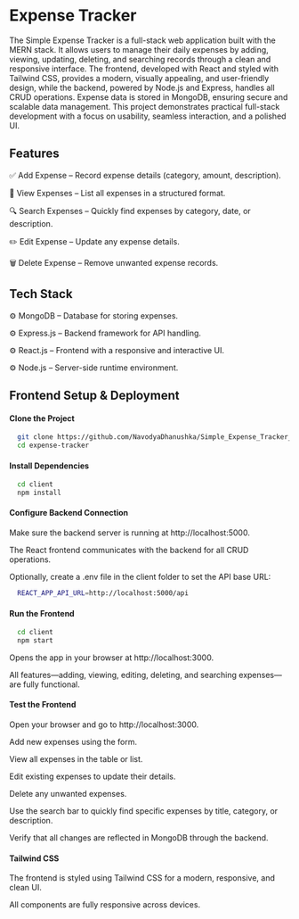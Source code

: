
# Expense Tracker

The Simple Expense Tracker is a full-stack web application built with the MERN stack. It allows users to manage their daily expenses by adding, viewing, updating, deleting, and searching records through a clean and responsive interface. The frontend, developed with React and styled with Tailwind CSS, provides a modern, visually appealing, and user-friendly design, while the backend, powered by Node.js and Express, handles all CRUD operations. Expense data is stored in MongoDB, ensuring secure and scalable data management. This project demonstrates practical full-stack development with a focus on usability, seamless interaction, and a polished UI.



## Features

✅ Add Expense – Record expense details (category, amount, description).

📖 View Expenses – List all expenses in a structured format.

🔍 Search Expenses – Quickly find expenses by category, date, or description.

✏️ Edit Expense – Update any expense details.

🗑️ Delete Expense – Remove unwanted expense records.

## Tech Stack

⚙ MongoDB – Database for storing expenses.

⚙ Express.js – Backend framework for API handling.

⚙ React.js – Frontend with a responsive and interactive UI.

⚙ Node.js – Server-side runtime environment.

## Frontend Setup & Deployment

#### Clone the Project

```bash
  git clone https://github.com/NavodyaDhanushka/Simple_Expense_Tracker_Frontend.git
  cd expense-tracker
```

#### Install Dependencies

```bash
  cd client
  npm install
```

#### Configure Backend Connection

Make sure the backend server is running at http://localhost:5000.

The React frontend communicates with the backend for all CRUD operations.

Optionally, create a .env file in the client folder to set the API base URL:

```bash
  REACT_APP_API_URL=http://localhost:5000/api
```

#### Run the Frontend
```bash
  cd client
  npm start
```
Opens the app in your browser at http://localhost:3000.

All features—adding, viewing, editing, deleting, and searching expenses—are fully functional.

#### Test the Frontend

Open your browser and go to http://localhost:3000.

Add new expenses using the form.

View all expenses in the table or list.

Edit existing expenses to update their details.

Delete any unwanted expenses.

Use the search bar to quickly find specific expenses by title, category, or description.

Verify that all changes are reflected in MongoDB through the backend.

#### Tailwind CSS

The frontend is styled using Tailwind CSS for a modern, responsive, and clean UI.

All components are fully responsive across devices.
